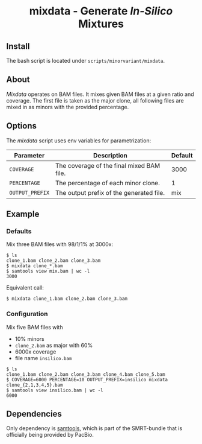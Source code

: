 <h1 align="center">
    mixdata - Generate <i>In-Silico</i> Mixtures
</h1>

## Install
The bash script is located under `scripts/minorvariant/mixdata`.

## About
*Mixdata* operates on BAM files.
It mixes given BAM files at a given ratio and coverage.
The first file is taken as the major clone, all following files are mixed in
as minors with the provided percentage.

## Options
The *mixdata* script uses env variables for parametrization:

|Parameter|Description|Default|
|-|-|-|
|`COVERAGE`|The coverage of the final mixed BAM file.|3000|
|`PERCENTAGE`|The percentage of each minor clone.|1|
|`OUTPUT_PREFIX`|The output prefix of the generated file.|mix|

## Example
### Defaults
Mix three BAM files with 98/1/1% at 3000x:
```
$ ls
clone_1.bam clone_2.bam clone_3.bam
$ mixdata clone_*.bam
$ samtools view mix.bam | wc -l
3000
```

Equivalent call:
```
$ mixdata clone_1.bam clone_2.bam clone_3.bam
```

### Configuration
Mix five BAM files with
 - 10% minors
 - `clone_2.bam` as major with 60%
 - 6000x coverage
 - file name `insilico.bam`
```
$ ls
clone_1.bam clone_2.bam clone_3.bam clone_4.bam clone_5.bam
$ COVERAGE=6000 PERCENTAGE=10 OUTPUT_PREFIX=insilico mixdata clone_{2,1,3,4,5}.bam
$ samtools view insilico.bam | wc -l
6000
```

## Dependencies
Only dependency is [samtools](https://github.com/samtools/samtools), which is
part of the SMRT-bundle that is officially being provided by PacBio.